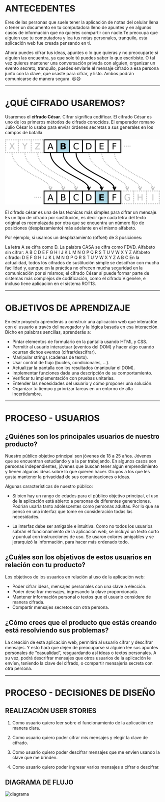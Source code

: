 # ANTECEDENTES

Eres de las personas que suele tener la aplicación de notas del celular llena o tener un documento en tu computadora lleno de apuntes y en algunos casos de información que no quieres compartir con nadie.Te preocupa que alguien use tu computadora y lea tus notas personales, tranquilo, esta aplicación web fue creada pensando en ti. 

Ahora puedes cifrar tus ideas, apuntes o lo que quieras y no preocuparte si alguien las encuentra, ya que solo tú puedes saber lo que escribiste. 
O tal vez quieres mantener una conversación privada con alguien, organizar un evento secreto, tranquilo, puedes enviarle el mensaje cifrado a esa persona junto con la clave, que usaste para cifrar, y listo. Ambos podrán comunicarse de manera segura. 😃😄

*** 

# ¿QUÉ CIFRADO USAREMOS?

Usaremos el **cifrado César**.
Cifrar significa codificar. El cifrado César es uno de los primeros métodos de cifrado conocidos. 
El emperador romano Julio César lo usaba para enviar órdenes secretas a sus generales en los campos de batalla.

![cifrado cesar](src/images/cifrado-cesar.png)

El cifrado césar es una de las técnicas más simples para cifrar un mensaje. Es un tipo de cifrado por sustitución, es decir que cada letra del texto original es reemplazada por otra que se encuentra un número fijo de posiciones (desplazamiento) más adelante en el mismo alfabeto.

Por ejemplo, si usamos un desplazamiento (offset) de 3 posiciones:

La letra A se cifra como D.
La palabra CASA se cifra como FDVD.
Alfabeto sin cifrar: A B C D E F G H I J K L M N O P Q R S T U V W X Y Z
Alfabeto cifrado: D E F G H I J K L M N O P Q R S T U V W X Y Z A B C
En la actualidad, todos los cifrados de sustitución simple se descifran con mucha facilidad y, aunque en la práctica no ofrecen mucha seguridad en la comunicación por sí mismos; el cifrado César sí puede formar parte de sistemas más complejos de codificación, como el cifrado Vigenère, e incluso tiene aplicación en el sistema ROT13.

***
# OBJETIVOS DE APRENDIZAJE

En este proyecto aprenderás a construir una aplicación web que interactúe con el usuario a través del navegador y la lógica basada en esa interacción. Dicho en palabras sencillas, aprenderás a:

* Pintar elementos de formulario en la pantalla usando HTML y CSS.
* Permitir al usuario interactuar (eventos del DOM) y hacer algo cuando ocurran dichos eventos (cifrar/descifrar).
* Manipular strings (cadenas de texto).
* Usar control de flujo (bucles, condicionales, ...).
* Actualizar la pantalla con los resultados (manipular el DOM).
* Implementar funciones dada una descripción de su comportamiento.
* Verificar tu implementación con pruebas unitarias.
* Entender las necesidades del usuario y cómo proponer una solución.
* Organizar tu tiempo y priorizar tareas en un entorno de alta incertidumbre.

***
# PROCESO - USUARIOS

## ¿Quiénes son los principales usuarios de nuestro producto?

Nuestro público objetivo principal son jóvenes de 18 a 25 años. Jóvenes que se encuentran estudiando y a la par trabajando. En algunos casos son personas independientes, jóvenes que buscan tener algún emprendimiento y tienen algunas ideas sobre lo que quieren hacer. Grupos a los que les gusta mantener la privacidad de sus comunicaciones o ideas.

Algunas características de nuestro público:

* Si bien hay un rango de edades para el público objetivo principal, el uso de la aplicación está abierto a personas de diferentes generaciones. Podrían usarla tanto adolescentes como personas adultas. Por lo que se pensó en una interfaz que tome en consideración todas las necesidades. 

* La interfaz debe ser amigable e intuitiva. Como no todos los usuarios sabrán el funcionamiento de la aplicación web, se incluyó un texto corto y puntual con instrucciones de uso. Se usaron colores amigables y se jerarquizó la información, para hacer más ordenado todo. 

## ¿Cuáles son los objetivos de estos usuarios en relación con tu producto?

Los objetivos de los usuarios en relación al uso de la aplicación web: 

* Poder cifrar ideas, mensajes personales con una clave a elección.
* Poder descifrar mensajes, ingresando la clave proporcionada. 
* Mantener información personal o textos que el usuario considere de manera cifrada.
* Compartir mensajes secretos con otra persona.

## ¿Cómo crees que el producto que estás creando está resolviendo sus problemas?

La creación de esta aplicación web, permitirá al usuario cifrar y descifrar mensajes. Y esto hará que dejen de preocuparse si alguien lee sus apuntes personales de “casualidad”, resguardando así ideas o textos personales. A su vez, podrá descrifrar mensajes que otros usuarios de la aplicación le envíen, teniendo la clave del cifrado, o compartir mensajería secreta con otra persona.

***
# PROCESO - DECISIONES DE DISEÑO

## REALIZACIÓN USER STORIES

1. Como usuario quiero leer sobre el funcionamiento de la aplicación de manera clara.

2. Como usuario quiero poder cifrar mis mensajes y elegir la clave de cifrado.

3. Como usuario quiero poder descifrar mensajes que me envíen usando la clave que me brinden.

4. Como usuario quiero poder ingresar varios mensajes a cifrar o descifrar.

## DIAGRAMA DE FLUJO

![diagrama]()









